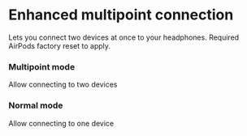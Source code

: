 # Enhanced multipoint connection

Lets you connect two devices at once to your headphones. Required AirPods factory reset to apply.

### Multipoint mode

Allow connecting to two devices

### Normal mode

Allow connecting to one device